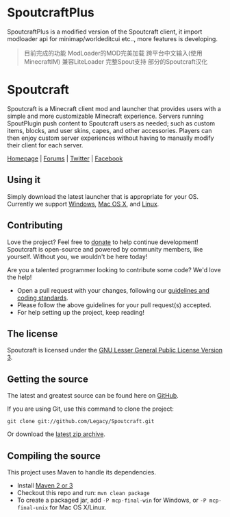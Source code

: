 SpoutcraftPlus
==========
SpoutcraftPlus is a modified version of the Spoutcraft client, it import modloader api for minimap/worldeditcui etc.., more features is developing.

> 目前完成的功能
ModLoader的MOD完美加载
跨平台中文输入(使用MinecraftIM)
兼容LiteLoader
完整Spout支持
部分的Spoutcraft汉化



Spoutcraft
==========
Spoutcraft is a Minecraft client mod and launcher that provides users with a simple and more customizable Minecraft experience. Servers running SpoutPlugin push content to Spoutcraft users as needed; such as custom items, blocks, and user skins, capes, and other accessories. Players can then enjoy custom server experiences without having to manually modify their client for each server.

[Homepage] | [Forums] | [Twitter] | [Facebook]

## Using it
Simply download the latest launcher that is appropriate for your OS. Currently we support [Windows](http://get.spout.org/exe), [Mac OS X](http://get.spout.org/jar), and [Linux](http://get.spout.org/jar).

## Contributing
Love the project? Feel free to [donate] to help continue development! Spoutcraft is open-source and powered by community members, like yourself. Without you, we wouldn't be here today!

Are you a talented programmer looking to contribute some code? We'd love the help!
* Open a pull request with your changes, following our [guidelines and coding standards](http://spout.in/prguide).
* Please follow the above guidelines for your pull request(s) accepted.
* For help setting up the project, keep reading!

## The license
Spoutcraft is licensed under the [GNU Lesser General Public License Version 3][License].

## Getting the source
The latest and greatest source can be found here on [GitHub][Source].

If you are using Git, use this command to clone the project:

    git clone git://github.com/Legacy/Spoutcraft.git

Or download the [latest zip archive][Source Download].

## Compiling the source
This project uses Maven to handle its dependencies.

* Install [Maven 2 or 3](http://maven.apache.org/download.html)  
* Checkout this repo and run: `mvn clean package`
* To create a packaged jar, add `-P mcp-final-win` for Windows, or `-P mcp-final-unix` for Mac OS X/Linux.

[Homepage]: http://www.spoutcraft.org
[Forums]: http://forums.spout.org
[License]: http://www.gnu.org/licenses/lgpl.html
[Source]: https://github.com/Legacy/Spoutcraft
[Source Download]: https://github.com/Legacy/Spoutcraft/archive/master.zip
[Issues]: https://spoutdev.atlassian.net/browse/LEGACY
[Twitter]: http://spout.in/twitter
[Facebook]: http://spout.in/facebook
[Donate]: http://spout.in/donate

